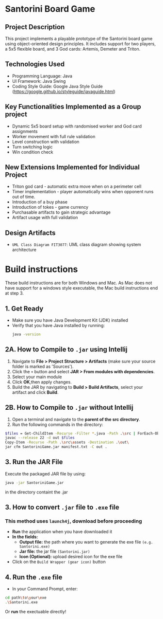 # Santorini Board Game

## Project Description
This project implements a playable prototype of the Santorini board game using object-oriented design principles. 
It includes support for two players, a 5x5 flexible board, and 3 God cards: Artemis, Demeter and Triton.

## Technologies Used
- Programming Language: Java
- UI Framework: Java Swing
- Coding Style Guide: Google Java Style Guide (https://google.github.io/styleguide/javaguide.html)

## Key Functionalities Implemented as a Group project
- Dynamic 5x5 board setup with randomised worker and God card assignments
- Worker movement with full rule validation 
- Level construction with validation 
- Turn switching logic
- Win condition check 

## New Extensions Implemented for Individual Project
- Triton god card - automatic extra move when on a perimeter cell
- Timer implementation - player automatically wins when opponent runs out of time.
- Introduction of a buy phase
- Introduction of tokes - game currency
- Purchasable artifacts to gain strategic advantage
- Artifact usage with full validation

## Design Artifacts
- `UML Class Diagram FIT3077`: UML class diagram showing system architecture

# Build instructions
These build instructions are for both Windows and Mac. As Mac does not have support for a windows style executable, the Mac build instructions end at step 3.
## 1. Get Ready
- Make sure you have Java Development Kit (JDK) installed
- Verify that you have Java installed by running:
    ```sh
  java -version
  ```

## 2A. How to Compile to `.jar` using Intellij
1. Navigate to **File > Project Structure > Artifacts** (make sure your source folder is marked as 'Sources').
2. Click the `+` button and select **JAR > From modules with dependencies**.
3. Select your main module
4. Click **OK**,then apply changes.
5. Build the JAR by navigating to **Build > Build Artifacts**, select your artifact and click **Build**.

## 2B. How to Compile to `.jar` without Intellij
1. Open a terminal and navigate to the **parent of the src directory**.
2. Run the following commands in the directory:
``` bash
$files = Get-ChildItem -Recurse -Filter *.java -Path .\src | ForEach-Object { $_.FullName }
javac --release 22 -d out $files
Copy-Item -Recurse -Path .\src\assets -Destination .\out\
jar cfm SantoriniGame.jar manifest.txt -C out .
```

## 3. Run the JAR File
Execute the packaged JAR file by using:
```sh
java -jar SantoriniGame.jar
```
in the directory containt the .jar

## 3. How to convert `.jar` file to `.exe` file
### This method uses `launch4j`, download before proceeding
- **Run** the application when you have downloaded it
- **In the fields:**
  - **Output file:**  the path where you want to generate the exe file `(e.g. Santorini.exe)`
  - **Jar file:** the jar file `(Santorini.jar)`
  - **Icon (Optional):** upload desired icon for the exe file
- Click on the `Build Wrapper (gear icon)` button

## 4. Run the `.exe` file
- In your Command Prompt, enter:

```sh
cd path\to\your\exe
.\Santorini.exe
```
Or **run** the exectuable directly!
